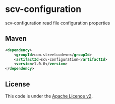 # scv-configuration
scv-configuration read file configuration properties  

## Maven
```Xml
<dependency>
    <groupId>com.streetcodevn</groupId>
    <artifactId>scv-configuration</artifactId>
    <version>1.0.0</version>
</dependency>
```

## License
This code is under the [Apache Licence v2](https://www.apache.org/licenses/LICENSE-2.0).  
